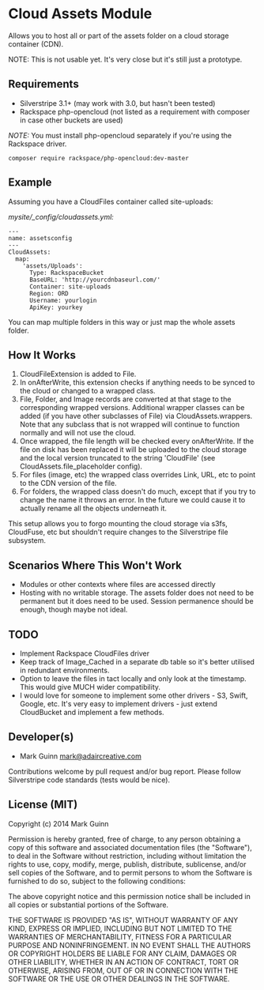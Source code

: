 Cloud Assets Module
===================

Allows you to host all or part of the assets folder on a cloud storage container (CDN).

NOTE: This is not usable yet. It's very close but it's still just a prototype.


Requirements
------------
- Silverstripe 3.1+ (may work with 3.0, but hasn't been tested)
- Rackspace php-opencloud (not listed as a requirement with composer in case other buckets are used)

*NOTE:* You must install php-opencloud separately if you're using the Rackspace driver.

```
composer require rackspace/php-opencloud:dev-master
```


Example
-------
Assuming you have a CloudFiles container called site-uploads:

*mysite/_config/cloudassets.yml:*
```
---
name: assetsconfig
---
CloudAssets:
  map:
    'assets/Uploads':
      Type: RackspaceBucket
      BaseURL: 'http://yourcdnbaseurl.com/'
      Container: site-uploads
      Region: ORD
      Username: yourlogin
      ApiKey: yourkey
```

You can map multiple folders in this way or just map the whole assets folder.


How It Works
------------
1. CloudFileExtension is added to File.
2. In onAfterWrite, this extension checks if anything needs to be synced to the cloud
   or changed to a wrapped class.
3. File, Folder, and Image records are converted at that stage to the corresponding
   wrapped versions. Additional wrapper classes can be added (if you have other
   subclasses of File) via CloudAssets.wrappers. Note that any subclass that is
   not wrapped will continue to function normally and will not use the cloud.
4. Once wrapped, the file length will be checked every onAfterWrite. If the file on
   disk has been replaced it will be uploaded to the cloud storage and the local version
   truncated to the string 'CloudFile' (see CloudAssets.file_placeholder config).
5. For files (image, etc) the wrapped class overrides Link, URL, etc to point to the
   CDN version of the file.
6. For folders, the wrapped class doesn't do much, except that if you try to change the
   name it throws an error. In the future we could cause it to actually rename all the
   objects underneath it.

This setup allows you to forgo mounting the cloud storage via s3fs, CloudFuse, etc but
shouldn't require changes to the Silverstripe file subsystem.


Scenarios Where This Won't Work
-------------------------------
- Modules or other contexts where files are accessed directly
- Hosting with no writable storage. The assets folder does not need to be permanent
  but it does need to be used. Session permanence should be enough, though maybe not ideal.


TODO
----
- Implement Rackspace CloudFiles driver
- Keep track of Image_Cached in a separate db table so it's better utilised in redundant
  environments.
- Option to leave the files in tact locally and only look at the timestamp. This would
  give MUCH wider compatibility.
- I would love for someone to implement some other drivers - S3, Swift, Google, etc.
  It's very easy to implement drivers - just extend CloudBucket and implement a few
  methods.


Developer(s)
------------
- Mark Guinn <mark@adaircreative.com>

Contributions welcome by pull request and/or bug report.
Please follow Silverstripe code standards (tests would be nice).


License (MIT)
-------------
Copyright (c) 2014 Mark Guinn

Permission is hereby granted, free of charge, to any person obtaining a copy of
this software and associated documentation files (the "Software"), to deal in
the Software without restriction, including without limitation the rights to use,
copy, modify, merge, publish, distribute, sublicense, and/or sell copies of the
Software, and to permit persons to whom the Software is furnished to do so, subject
to the following conditions:

The above copyright notice and this permission notice shall be included in all copies
or substantial portions of the Software.

THE SOFTWARE IS PROVIDED "AS IS", WITHOUT WARRANTY OF ANY KIND, EXPRESS OR IMPLIED,
INCLUDING BUT NOT LIMITED TO THE WARRANTIES OF MERCHANTABILITY, FITNESS FOR A PARTICULAR
PURPOSE AND NONINFRINGEMENT. IN NO EVENT SHALL THE AUTHORS OR COPYRIGHT HOLDERS BE LIABLE
FOR ANY CLAIM, DAMAGES OR OTHER LIABILITY, WHETHER IN AN ACTION OF CONTRACT, TORT OR
OTHERWISE, ARISING FROM, OUT OF OR IN CONNECTION WITH THE SOFTWARE OR THE USE OR OTHER
DEALINGS IN THE SOFTWARE.
